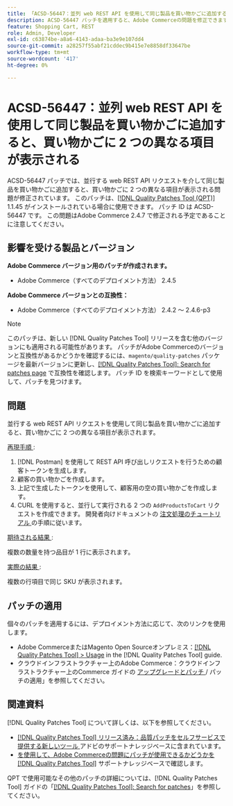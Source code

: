 ```yaml
---
title: 「ACSD-56447：並列 web REST API を使用して同じ製品を買い物かごに追加すると、買い物かごに 2 つの異なる項目が表示される」
description: ACSD-56447 パッチを適用すると、Adobe Commerceの問題を修正できます。この問題では、並行する web REST API リクエストを使用して同じ商品を買い物かごに追加すると、買い物かごに 2 つの異なる商品が表示されます。
feature: Shopping Cart, REST
role: Admin, Developer
exl-id: c63874be-a8a6-4143-adaa-ba3e9e107dd4
source-git-commit: a28257f55abf21cddec9b415e7e8858df33647be
workflow-type: tm+mt
source-wordcount: '417'
ht-degree: 0%

---
```


# ACSD-56447：並列 web REST API を使用して同じ製品を買い物かごに追加すると、買い物かごに 2 つの異なる項目が表示される

ACSD-56447 パッチでは、並行する web REST API リクエストを介して同じ製品を買い物かごに追加すると、買い物かごに 2 つの異なる項目が表示される問題が修正されています。 このパッチは、[[!DNL Quality Patches Tool (QPT)]](/help/announcements/adobe-commerce-announcements/magento-quality-patches-released-new-tool-to-self-serve-quality-patches.md) 1.1.45 がインストールされている場合に使用できます。 パッチ ID は ACSD-56447 です。 この問題はAdobe Commerce 2.4.7 で修正される予定であることに注意してください。

## 影響を受ける製品とバージョン

**Adobe Commerce バージョン用のパッチが作成されます。**

* Adobe Commerce（すべてのデプロイメント方法） 2.4.5

**Adobe Commerce バージョンとの互換性：**

* Adobe Commerce（すべてのデプロイメント方法） 2.4.2 ～ 2.4.6-p3

>[!NOTE]
>
>このパッチは、新しい [!DNL Quality Patches Tool] リリースを含む他のバージョンにも適用される可能性があります。 パッチがAdobe Commerceのバージョンと互換性があるかどうかを確認するには、`magento/quality-patches` パッケージを最新バージョンに更新し、[[!DNL Quality Patches Tool]: Search for patches page](https://experienceleague.adobe.com/tools/commerce-quality-patches/index.html?lang=ja) で互換性を確認します。 パッチ ID を検索キーワードとして使用して、パッチを見つけます。

## 問題

並行する web REST API リクエストを使用して同じ製品を買い物かごに追加すると、買い物かごに 2 つの異なる項目が表示されます。

<u> 再現手順 </u>:

1. [!DNL Postman] を使用して REST API 呼び出しリクエストを行うための顧客トークンを生成します。
1. 顧客の買い物かごを作成します。
1. 上記で生成したトークンを使用して、顧客用の空の買い物かごを作成します。
1. CURL を使用すると、並行して実行される 2 つの `AddProductsToCart` リクエストを作成できます。 開発者向けドキュメントの [ 注文処理のチュートリアル ](https://developer.adobe.com/commerce/webapi/rest/tutorials/orders/) の手順に従います。

<u> 期待される結果 </u>:

複数の数量を持つ品目が 1 行に表示されます。

<u> 実際の結果 </u>:

複数の行項目で同じ SKU が表示されます。

## パッチの適用

個々のパッチを適用するには、デプロイメント方法に応じて、次のリンクを使用します。

* Adobe CommerceまたはMagento Open Sourceオンプレミス：[[!DNL Quality Patches Tool] > Usage](https://experienceleague.adobe.com/docs/commerce-operations/tools/quality-patches-tool/usage.html?lang=ja) in the [!DNL Quality Patches Tool] guide.
* クラウドインフラストラクチャー上のAdobe Commerce：クラウドインフラストラクチャー上のCommerce ガイドの [ アップグレードとパッチ ](https://experienceleague.adobe.com/docs/commerce-cloud-service/user-guide/develop/upgrade/apply-patches.html?lang=ja)/ パッチの適用」を参照してください。

## 関連資料

[!DNL Quality Patches Tool] について詳しくは、以下を参照してください。

* [[!DNL Quality Patches Tool]  リリース済み：品質パッチをセルフサービスで提供する新しいツール ](/help/announcements/adobe-commerce-announcements/magento-quality-patches-released-new-tool-to-self-serve-quality-patches.md) アドビのサポートナレッジベースに含まれています。
* [ を使用して、Adobe Commerceの問題にパッチが使用できるかどうかを  [!DNL Quality Patches Tool]](/help/support-tools/patches-available-in-qpt-tool/check-patch-for-magento-issue-with-magento-quality-patches.md) サポートナレッジベースで確認します。

QPT で使用可能なその他のパッチの詳細については、[!DNL Quality Patches Tool] ガイドの「[[!DNL Quality Patches Tool]: Search for patches](https://experienceleague.adobe.com/tools/commerce-quality-patches/index.html?lang=ja)」を参照してください。
